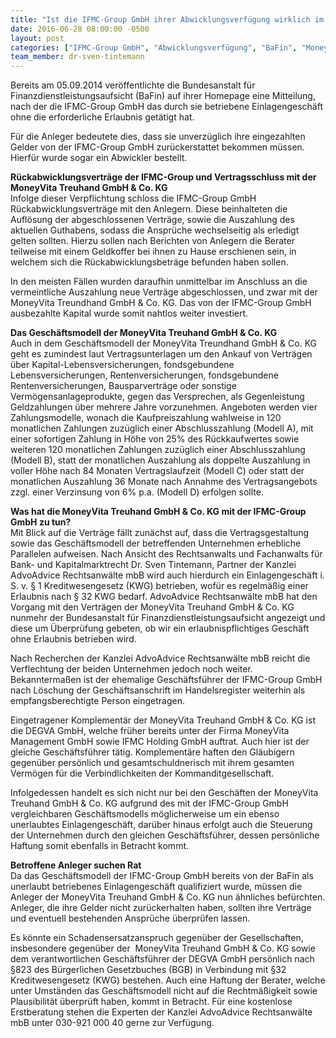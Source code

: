 ```yaml
---
title: "Ist die IFMC-Group GmbH ihrer Abwicklungsverfügung wirklich im Sinne der BaFin nachgekommen? Welche Rolle spielt dabei die MoneyVita Treuhand GmbH & Co. KG ?"
date: 2016-06-28 08:00:00 -0500
layout: post
categories: ["IFMC-Group GmbH", "Abwicklungsverfügung", "BaFin", "MoneyVita Treuhand GmbH & Co. KG", "Anleger", "Anlegerschutz", "Rückabwicklung", "Geschäftsmodell", "AdvoAdvice", "Schadensersatz"]
team_member: dr-sven-tintemann
---
```


Bereits am 05.09.2014 veröffentlichte die Bundesanstalt für Finanzdienstleistungsaufsicht (BaFin) auf ihrer Homepage eine Mitteilung, nach der die IFMC-Group GmbH das durch sie betriebene Einlagengeschäft ohne die erforderliche Erlaubnis getätigt hat.

Für die Anleger bedeutete dies, dass sie unverzüglich ihre eingezahlten Gelder von der IFMC-Group GmbH zurückerstattet bekommen müssen. Hierfür wurde sogar ein Abwickler bestellt.

**Rückabwicklungsverträge der IFMC-Group und Vertragsschluss mit der MoneyVita Treuhand GmbH & Co. KG**  
 Infolge dieser Verpflichtung schloss die IFMC-Group GmbH Rückabwicklungsverträge mit den Anlegern. Diese beinhalteten die Auflösung der abgeschlossenen Verträge, sowie die Auszahlung des aktuellen Guthabens, sodass die Ansprüche wechselseitig als erledigt gelten sollten. Hierzu sollen nach Berichten von Anlegern die Berater teilweise mit einem Geldkoffer bei ihnen zu Hause erschienen sein, in welchem sich die Rückabwicklungsbeträge befunden haben sollen.

In den meisten Fällen wurden daraufhin unmittelbar im Anschluss an die vermeintliche Auszahlung neue Verträge abgeschlossen, und zwar mit der MoneyVita Treundhand GmbH & Co. KG. Das von der IFMC-Group GmbH ausbezahlte Kapital wurde somit nahtlos weiter investiert.

**Das Geschäftsmodell der MoneyVita Treuhand GmbH & Co. KG**  
 Auch in dem Geschäftsmodell der MoneyVita Treundhand GmbH & Co. KG geht es zumindest laut Vertragsunterlagen um den Ankauf von Verträgen über Kapital-Lebensversicherungen, fondsgebundene Lebensversicherungen, Rentenversicherungen, fondsgebundene Rentenversicherungen, Bausparverträge oder sonstige Vermögensanlageprodukte, gegen das Versprechen, als Gegenleistung Geldzahlungen über mehrere Jahre vorzunehmen. Angeboten werden vier Zahlungsmodelle, wonach die Kaufpreiszahlung wahlweise in 120 monatlichen Zahlungen zuzüglich einer Abschlusszahlung (Modell A), mit einer sofortigen Zahlung in Höhe von 25% des Rückkaufwertes sowie weiteren 120 monatlichen Zahlungen zuzüglich einer Abschlusszahlung (Modell B), statt der monatlichen Auszahlung als doppelte Auszahlung in voller Höhe nach 84 Monaten Vertragslaufzeit (Modell C) oder statt der monatlichen Auszahlung 36 Monate nach Annahme des Vertragsangebots zzgl. einer Verzinsung von 6% p.a. (Modell D) erfolgen sollte.

**Was hat die MoneyVita Treuhand GmbH & Co. KG mit der IFMC-Group GmbH zu tun?**  
 Mit Blick auf die Verträge fällt zunächst auf, dass die Vertragsgestaltung sowie das Geschäftsmodell der betreffenden Unternehmen erhebliche Parallelen aufweisen. Nach Ansicht des Rechtsanwalts und Fachanwalts für Bank- und Kapitalmarktrecht Dr. Sven Tintemann, Partner der Kanzlei AdvoAdvice Rechtsanwälte mbB wird auch hierdurch ein Einlagengeschäft i. S. v. § 1 Kreditwesengesetz (KWG) betrieben, wofür es regelmäßig einer Erlaubnis nach § 32 KWG bedarf. AdvoAdvice Rechtsanwälte mbB hat den Vorgang mit den Verträgen der MoneyVita Treuhand GmbH & Co. KG nunmehr der Bundesanstalt für Finanzdienstleistungsaufsicht angezeigt und diese um Überprüfung gebeten, ob wir ein erlaubnispflichtiges Geschäft ohne Erlaubnis betrieben wird.

Nach Recherchen der Kanzlei AdvoAdvice Rechtsanwälte mbB reicht die Verflechtung der beiden Unternehmen jedoch noch weiter. Bekanntermaßen ist der ehemalige Geschäftsführer der IFMC-Group GmbH nach Löschung der Geschäftsanschrift im Handelsregister weiterhin als empfangsberechtigte Person eingetragen.

Eingetragener Komplementär der MoneyVita Treuhand GmbH & Co. KG ist die DEGVA GmbH, welche früher bereits unter der Firma MoneyVita Management GmbH sowie IFMC Holding GmbH auftrat. Auch hier ist der gleiche Geschäftsführer tätig. Komplementäre haften den Gläubigern gegenüber persönlich und gesamtschuldnerisch mit ihrem gesamten Vermögen für die Verbindlichkeiten der Kommanditgesellschaft.

Infolgedessen handelt es sich nicht nur bei den Geschäften der MoneyVita Treuhand GmbH & Co. KG aufgrund des mit der IFMC-Group GmbH vergleichbaren Geschäftsmodells möglicherweise um ein ebenso unerlaubtes Einlagengeschäft, darüber hinaus erfolgt auch die Steuerung der Unternehmen durch den gleichen Geschäftsführer, dessen persönliche Haftung somit ebenfalls in Betracht kommt. &nbsp;

**Betroffene Anleger suchen Rat**  
 Da das Geschäftsmodell der IFMC-Group GmbH bereits von der BaFin als unerlaubt betriebenes Einlagengeschäft qualifiziert wurde, müssen die Anleger der MoneyVita Treuhand GmbH & Co. KG nun ähnliches befürchten. Anleger, die ihre Gelder nicht zurückerhalten haben, sollten ihre Verträge und eventuell bestehenden Ansprüche überprüfen lassen.

Es könnte ein Schadensersatzanspruch gegenüber der Gesellschaften, insbesondere gegenüber der &nbsp;MoneyVita Treuhand GmbH & Co. KG sowie dem verantwortlichen Geschäftsführer der DEGVA GmbH persönlich nach §823 des Bürgerlichen Gesetzbuches (BGB) in Verbindung mit §32 Kreditwesengesetz (KWG) bestehen. Auch eine Haftung der Berater, welche unter Umständen das Geschäftsmodell nicht auf die Rechtmäßigkeit sowie Plausibilität überprüft haben, kommt in Betracht. Für eine kostenlose Erstberatung stehen die Experten der Kanzlei AdvoAdvice Rechtsanwälte mbB unter 030-921 000 40 gerne zur Verfügung.


